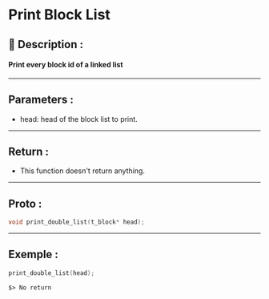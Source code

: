 # Print Block List

## 📝 Description :
#### Print every block id of a linked list
---
## Parameters :
- head: head of the block list to print.
---
## Return :
- This function doesn't return anything.
---
## Proto :
```c
void print_double_list(t_block* head);
```
---
## Exemple : 
```c
print_double_list(head);
```

```$> No return```
